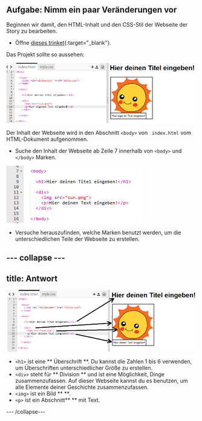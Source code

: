 ## Aufgabe: Nimm ein paar Veränderungen vor

Beginnen wir damit, den HTML-Inhalt und den CSS-Stil der Webseite der Story zu bearbeiten.

+ Öffne [dieses trinket](http://jumpto.cc/web-story){:target="_blank"}.

Das Projekt sollte so aussehen:

![screenshot](images/story-starter.png)

Der Inhalt der Webseite wird in den Abschnitt `<body>` von ` index.html` vom HTML-Dokument aufgenommen.

+ Suche den Inhalt der Webseite ab Zeile 7 innerhalb von `<body>` und ` </body>` Marken.

![Screenshot](images/story-html.png)

+ Versuche herauszufinden, welche Marken benutzt werden, um die unterschiedlichen Teile der Webseite zu erstellen.

## \--- collapse \---

## title: Antwort

![Screenshot](images/story-elements.png)

+ `<h1>` ist eine ** Überschrift **. Du kannst die Zahlen 1 bis 6 verwenden, um Überschriften unterschiedlicher Größe zu erstellen.
+ `<div>` steht für ** Division ** und ist eine Möglichkeit, Dinge zusammenzufassen. Auf dieser Webseite kannst du es benutzen, um alle Elemente deiner Geschichte zusammenzufassen.
+ `<img>` ist ein Bild ** **.
+ `<p>` ist ein Abschnitt** ** mit Text.

\--- /collapse\---